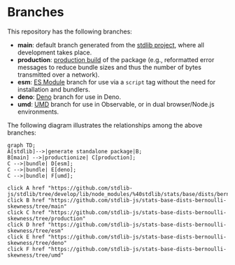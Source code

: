 <!--

@license Apache-2.0

Copyright (c) 2022 The Stdlib Authors.

Licensed under the Apache License, Version 2.0 (the "License");
you may not use this file except in compliance with the License.
You may obtain a copy of the License at

    http://www.apache.org/licenses/LICENSE-2.0

Unless required by applicable law or agreed to in writing, software
distributed under the License is distributed on an "AS IS" BASIS,
WITHOUT WARRANTIES OR CONDITIONS OF ANY KIND, either express or implied.
See the License for the specific language governing permissions and
limitations under the License.

-->

# Branches

This repository has the following branches:

-   **main**: default branch generated from the [stdlib project][stdlib-url], where all development takes place.
-   **production**: [production build][production-url] of the package (e.g., reformatted error messages to reduce bundle sizes and thus the number of bytes transmitted over a network).
-   **esm**: [ES Module][esm-url] branch for use via a `script` tag without the need for installation and bundlers.
-   **deno**: [Deno][deno-url] branch for use in Deno.
-   **umd**: [UMD][umd-url] branch for use in Observable, or in dual browser/Node.js environments.

The following diagram illustrates the relationships among the above branches:

```mermaid
graph TD;
A[stdlib]-->|generate standalone package|B;
B[main] -->|productionize| C[production];
C -->|bundle| D[esm];
C -->|bundle| E[deno];
C -->|bundle| F[umd];

click A href "https://github.com/stdlib-js/stdlib/tree/develop/lib/node_modules/%40stdlib/stats/base/dists/bernoulli/skewness"
click B href "https://github.com/stdlib-js/stats-base-dists-bernoulli-skewness/tree/main"
click C href "https://github.com/stdlib-js/stats-base-dists-bernoulli-skewness/tree/production"
click D href "https://github.com/stdlib-js/stats-base-dists-bernoulli-skewness/tree/esm"
click E href "https://github.com/stdlib-js/stats-base-dists-bernoulli-skewness/tree/deno"
click F href "https://github.com/stdlib-js/stats-base-dists-bernoulli-skewness/tree/umd"
```

[stdlib-url]: https://github.com/stdlib-js/stdlib/tree/develop/lib/node_modules/%40stdlib/stats/base/dists/bernoulli/skewness
[production-url]: https://github.com/stdlib-js/stats-base-dists-bernoulli-skewness/tree/production
[deno-url]: https://github.com/stdlib-js/stats-base-dists-bernoulli-skewness/tree/deno
[umd-url]: https://github.com/stdlib-js/stats-base-dists-bernoulli-skewness/tree/umd
[esm-url]: https://github.com/stdlib-js/stats-base-dists-bernoulli-skewness/tree/esm